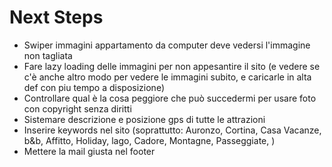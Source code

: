 # Next Steps

- Swiper immagini appartamento da computer deve vedersi l'immagine non tagliata
- Fare lazy loading delle immagini per non appesantire il sito (e vedere se c'è anche altro modo per vedere le immagini subito, e caricarle in alta def con piu tempo a disposizione)
- Controllare qual è la cosa peggiore che può succedermi per usare foto con copyright senza diritti
- Sistemare descrizione e posizione gps di tutte le attrazioni
- Inserire keywords nel sito (soprattutto: Auronzo, Cortina, Casa Vacanze, b&b, Affitto, Holiday, lago, Cadore, Montagne, Passeggiate, )
- Mettere la mail giusta nel footer
